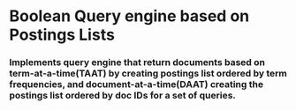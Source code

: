 # Boolean Query engine based on Postings Lists #

### Implements query engine that return documents based on term-at-a-time(TAAT) by creating postings list ordered by term frequencies, and document-at-a-time(DAAT) creating the postings list ordered by doc IDs for a set of queries. ###